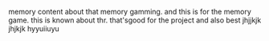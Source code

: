 memory content about that memory gamming.
and this is for the memory game.
this is known about thr.
that'sgood for the project and also best
jhjjkjk jhjkjk hyyuiiuyu

